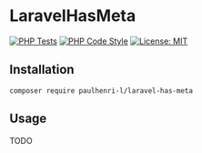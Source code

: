 # LaravelHasMeta

[![PHP Tests](https://github.com/paulhenri-l/laravel-has-meta/actions/workflows/php-tests.yml/badge.svg)](https://github.com/paulhenri-l/laravel-has-meta/actions/workflows/php-tests.yml)
[![PHP Code Style](https://github.com/paulhenri-l/laravel-has-meta/actions/workflows/php-code-style.yml/badge.svg)](https://github.com/paulhenri-l/laravel-has-meta/actions/workflows/php-code-style.yml)
[![License: MIT](https://img.shields.io/badge/License-MIT-blue.svg)](LICENSE)

## Installation

```
composer require paulhenri-l/laravel-has-meta
```

## Usage

TODO
